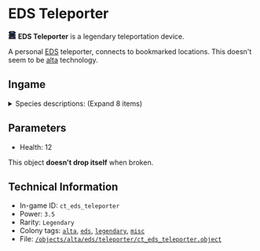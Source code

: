 # EDS Teleporter

<img src="https://raw.githubusercontent.com/Ceterai/Enternia/main/objects/alta/eds/teleporter/icon.png" alt="EDS Teleporter icon" loading="lazy" height=16px width="auto" /> **EDS Teleporter** is a legendary teleportation device.

A personal [EDS](https://ceterai.github.io/MyEnternia/Wiki/Tags/Eds) teleporter, connects to bookmarked locations. This doesn't seem to be [alta](https://ceterai.github.io/MyEnternia/Wiki/Tags/Alta) technology.

## Ingame

<details markdown="1"><summary>Species descriptions: (Expand 8 items)</summary>

- Alta: A piece of acquired tech with EDS markings on it. Lets you beam in and out pretty quickly.
- Apex: A personal teleporter. A functional but fun piece of equipment.
- Avian: I love the whoosh of my feathers when I teleport!
- Floran: Perssonal teleporter is fancy!
- Glitch: Enticed. A personal teleporter, with a custom design.
- Human: A personal teleporter! Now this is travelling in style.
- Hylotl: A personal teleporter, it sports a custom design.
- Novakid: As teleporters go, this sure is fancy lookin'!

</details>

## Parameters

- Health: 12

This object **doesn't drop itself** when broken.

## Technical Information

- In-game ID: `ct_eds_teleporter`
- Power: `3.5`
- Rarity: `Legendary`
- Colony tags: [`alta`](https://ceterai.github.io/MyEnternia/Wiki/Tags/Alta), [`eds`](https://ceterai.github.io/MyEnternia/Wiki/Tags/Eds), [`legendary`](https://ceterai.github.io/MyEnternia/Wiki/Tags/Legendary), [`misc`](https://ceterai.github.io/MyEnternia/Wiki/Tags/Misc)
- File: [`/objects/alta/eds/teleporter/ct_eds_teleporter.object`](https://github.com/Ceterai/Enternia/blob/main/objects/alta/eds/teleporter/ct_eds_teleporter.object)

